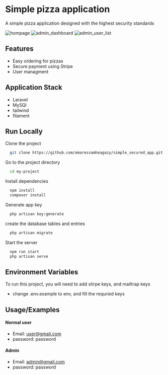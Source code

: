 
# Simple pizza application

A simple pizza application designed with the highest security standards

![hompage](https://github.com/omaressamheagazy/simple-pizza-app/assets/68665060/c36546f0-31a6-4db0-a383-523774b8cb2a)
![admin_dashboard](https://github.com/omaressamheagazy/simple_secured_app/assets/68665060/9504e876-549f-44b5-96d6-3a24b5211cb3)
![admin_user_list](https://github.com/omaressamheagazy/simple_secured_app/assets/68665060/1c93327e-864d-41d1-bc73-b35d395839e6)


## Features

- Easy ordering for pizzas
- Secure payment using Stripe
- User managment 


## Application Stack
* Laravel 
* MySQl
* tailwind 
* filament 


## Run Locally

Clone the project

```bash
  git clone https://github.com/omaressamheagazy/simple_secured_app.git
```

Go to the project directory

```bash
  cd my-project
```

Install dependencies

```bash
  npm install
  composer install
```
Generate app key

```bash
  php artisan key:generate
```
create the database tables and entries

```bash
  php artisan migrate
```

Start the server

```bash
  npm run start
  php artisan serve
```


## Environment Variables

To run this project, you will need to add stirpe keys, and mailtrap keys
* change .env.example to env, and fill the requried keys
## Usage/Examples
#### Normal user
* Email: user@gmail.com
* password: password
#### Admin
* Email: admin@gmail.com
* password: password






